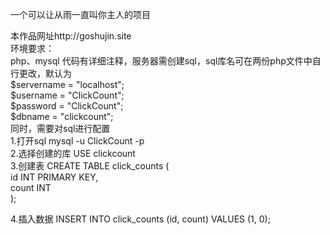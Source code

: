 
一个可以让从雨一直叫你主人的项目


本作品网址http://goshujin.site <br>
环境要求：<br>
php、mysql
代码有详细注释，服务器需创建sql，sql库名可在两份php文件中自行更改，默认为  <br>
$servername = "localhost"; <br>
$username = "ClickCount"; <br>
$password = "ClickCount"; <br>
$dbname = "clickcount"; <br>
同时，需要对sql进行配置 <br>
1.打开sql  mysql -u ClickCount -p <br>
2.选择创建的库  USE clickcount <br>
3.创建表  CREATE TABLE click_counts ( <br>
    id INT PRIMARY KEY, <br>
    count INT <br>
); <br>

4.插入数据  INSERT INTO click_counts (id, count) VALUES (1, 0); <br>

